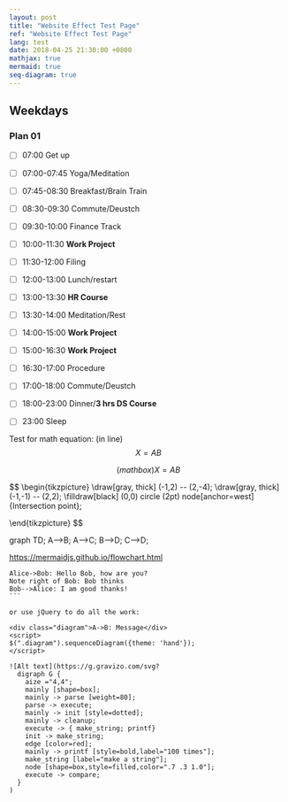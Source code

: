 ```yaml
---
layout: post
title: "Website Effect Test Page"
ref: "Website Effect Test Page"
lang: test
date: 2018-04-25 21:30:00 +0800
mathjax: true
mermaid: true
seq-diagram: true
---
```


## Weekdays
### Plan 01
- [ ] 07:00 Get up
- [ ] 07:00-07:45 Yoga/Meditation
- [ ] 07:45-08:30 Breakfast/Brain Train
- [ ] 08:30-09:30 Commute/Deustch
- [ ] 09:30-10:00 Finance Track
- [ ] 10:00-11:30 **Work Project**
- [ ] 11:30-12:00 Filing
- [ ] 12:00-13:00 Lunch/restart
- [ ] 13:00-13:30 **HR Course**
- [ ] 13:30-14:00 Meditation/Rest
- [ ] 14:00-15:00 **Work Project**
- [ ] 15:00-16:30 **Work Project**
- [ ] 16:30-17:00 Procedure
- [ ] 17:00-18:00 Commute/Deustch
- [ ] 18:00-23:00 Dinner/**3 hrs DS Course**
- [ ] 23:00 Sleep


Test for math equation: (in line) $$ X = AB $$

$$
(math box)
X = AB
$$

$$
\begin{tikzpicture}
\draw[gray, thick] (-1,2) -- (2,-4);
\draw[gray, thick] (-1,-1) -- (2,2);
\filldraw[black] (0,0) circle (2pt) node[anchor=west] {Intersection point};

\end{tikzpicture}
$$

<div id="diagram"></div>
<script>
  var options = {theme: 'simple'};
  var a = Diagram.parse("Alice->Bob: Hello Bob, how are you?" +
                        "Note right of Bob: Bob thinks" +
                        "Bob-->Alice: I am good thanks!​");
  a.drawSVG("diagram", options);
</script>

<div class="mermaid">
graph TD;
    A-->B;
    A-->C;
    B-->D;
    C-->D;
</div>

https://mermaidjs.github.io/flowchart.html

```sequence
Alice->Bob: Hello Bob, how are you?
Note right of Bob: Bob thinks
Bob-->Alice: I am good thanks!
​```

or use jQuery to do all the work:

<div class="diagram">A->B: Message</div>
<script>
$(".diagram").sequenceDiagram({theme: 'hand'});
</script>

![Alt text](https://g.gravizo.com/svg?
  digraph G {
    aize ="4,4";
    mainly [shape=box];
    mainly -> parse [weight=80];
    parse -> execute;
    mainly -> init [style=dotted];
    mainly -> cleanup;
    execute -> { make_string; printf}
    init -> make_string;
    edge [color=red];
    mainly -> printf [style=bold,label="100 times"];
    make_string [label="make a string"];
    node [shape=box,style=filled,color=".7 .3 1.0"];
    execute -> compare;
  }
)
